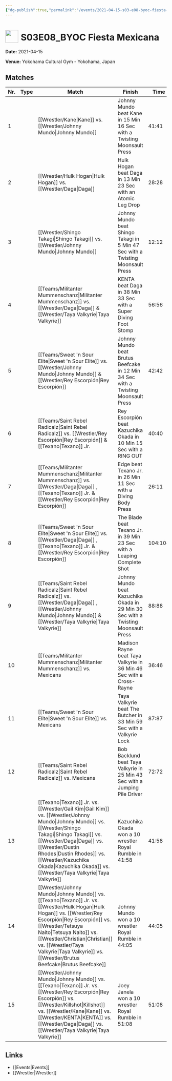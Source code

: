 ```yaml
---
{"dg-publish":true,"permalink":"/events/2021-04-15-s03-e08-byoc-fiesta-mexicana/","title":"S03E08_BYOC Fiesta Mexicana","noteIcon":"","created":"2025-09-01T21:42:44.775+02:00"}
---
```



# <img src="z_Images/ChokeSlam.png" width="40" style="vertical-align:bottom; margin-right:8px;">**S03E08_BYOC Fiesta Mexicana**

**Date:** 2021-04-15

**Venue:** Yokohama Cultural Gym - Yokohama, Japan

## Matches

| Nr. | Type | Match | Finish | Time | Rating | Score |
|-----|------|-------|--------|------|--------|-------|
| 1 |  | [[Wrestler/Kane\|Kane]] vs. [[Wrestler/Johnny Mundo\|Johnny Mundo]] | Johnny Mundo beat Kane in 15 Min 16 Sec with a Twisting Moonsault Press | 41:41 | ★★★★3/4 | 96 |
| 2 |  | [[Wrestler/Hulk Hogan\|Hulk Hogan]] vs. [[Wrestler/Daga\|Daga]]  | Hulk Hogan beat Daga  in 13 Min 23 Sec with an Atomic Leg Drop | 28:28 | ★★★3/4 | 82 |
| 3 |  | [[Wrestler/Shingo Takagi\|Shingo Takagi]] vs. [[Wrestler/Johnny Mundo\|Johnny Mundo]] | Johnny Mundo beat Shingo Takagi in 5 Min 47 Sec with a Twisting Moonsault Press | 12:12 | ★★★ | 68 |
| 4 |  | [[Teams/Militanter Mummenschanz\|Militanter Mummenschanz]] vs. [[Wrestler/Daga\|Daga]]  & [[Wrestler/Taya Valkyrie\|Taya Valkyrie]] | KENTA beat Daga  in 38 Min 33 Sec with a Super Diving Foot Stomp | 56:56 | ★★★★1/2 | 94 |
| 5 |  | [[Teams/Sweet 'n Sour Elite\|Sweet 'n Sour Elite]] vs. [[Wrestler/Johnny Mundo\|Johnny Mundo]] & [[Wrestler/Rey Escorpión\|Rey Escorpión]] | Johnny Mundo beat Brutus Beefcake in 12 Min 34 Sec with a Twisting Moonsault Press | 42:42 | ★★★ | 69 |
| 6 |  | [[Teams/Saint Rebel Radicalz\|Saint Rebel Radicalz]] vs. [[Wrestler/Rey Escorpión\|Rey Escorpión]] & [[Texano\|Texano]] Jr. | Rey Escorpión beat Kazuchika Okada in 10 Min 15 Sec with a RING OUT | 40:40 | ★★★ | 68 |
| 7 |  | [[Teams/Militanter Mummenschanz\|Militanter Mummenschanz]] vs. [[Wrestler/Daga\|Daga]] , [[Texano\|Texano]] Jr. & [[Wrestler/Rey Escorpión\|Rey Escorpión]] | Edge beat Texano Jr. in 26 Min 11 Sec with a Diving Body Press | 26:11 | ★★★1/2 | 77 |
| 8 |  | [[Teams/Sweet 'n Sour Elite\|Sweet 'n Sour Elite]] vs. [[Wrestler/Daga\|Daga]] , [[Texano\|Texano]] Jr. & [[Wrestler/Rey Escorpión\|Rey Escorpión]] | The Blade beat Texano Jr. in 39 Min 23 Sec with a Leaping Complete Shot | 104:104 | ★★★★3/4 | 98 |
| 9 |  | [[Teams/Saint Rebel Radicalz\|Saint Rebel Radicalz]] vs. [[Wrestler/Daga\|Daga]] , [[Wrestler/Johnny Mundo\|Johnny Mundo]] & [[Wrestler/Taya Valkyrie\|Taya Valkyrie]] | Johnny Mundo beat Kazuchika Okada in 29 Min 30 Sec with a Twisting Moonsault Press | 88:88 | ★★★★3/4 | 96 |
| 10 |  | [[Teams/Militanter Mummenschanz\|Militanter Mummenschanz]] vs. Mexicans | Madison Rayne beat Taya Valkyrie in 36 Min 46 Sec with a Cross-Rayne | 36:46 | ★★★★★ | 100 |
| 11 |  | [[Teams/Sweet 'n Sour Elite\|Sweet 'n Sour Elite]] vs. Mexicans | Taya Valkyrie beat The Butcher in 33 Min 59 Sec with a Valkyrie Lock | 87:87 | ★★★★1/2 | 95 |
| 12 |  | [[Teams/Saint Rebel Radicalz\|Saint Rebel Radicalz]] vs. Mexicans | Bob Backlund beat Taya Valkyrie in 25 Min 43 Sec with a Jumping Pile Driver | 72:72 | ★★★★1/2 | 92 |
| 13 |  | [[Texano\|Texano]] Jr. vs. [[Wrestler/Gail Kim\|Gail Kim]] vs. [[Wrestler/Johnny Mundo\|Johnny Mundo]] vs. [[Wrestler/Shingo Takagi\|Shingo Takagi]] vs. [[Wrestler/Daga\|Daga]]  vs. [[Wrestler/Dustin Rhodes\|Dustin Rhodes]] vs. [[Wrestler/Kazuchika Okada\|Kazuchika Okada]] vs. [[Wrestler/Taya Valkyrie\|Taya Valkyrie]] | Kazuchika Okada won a 10 wrestler Royal Rumble in  41:58 | 41:58 | ★★★★1/4 | 91 |
| 14 |  | [[Wrestler/Johnny Mundo\|Johnny Mundo]] vs. [[Texano\|Texano]] Jr. vs. [[Wrestler/Hulk Hogan\|Hulk Hogan]] vs. [[Wrestler/Rey Escorpión\|Rey Escorpión]] vs. [[Wrestler/Tetsuya Naito\|Tetsuya Naito]] vs. [[Wrestler/Christian\|Christian]] vs. [[Wrestler/Taya Valkyrie\|Taya Valkyrie]] vs. [[Wrestler/Brutus Beefcake\|Brutus Beefcake]] | Johnny Mundo won a 10 wrestler Royal Rumble in  44:05 | 44:05 | ★★★★1/4 | 90 |
| 15 |  | [[Wrestler/Johnny Mundo\|Johnny Mundo]] vs. [[Texano\|Texano]] Jr. vs. [[Wrestler/Rey Escorpión\|Rey Escorpión]] vs. [[Wrestler/Killshot\|Killshot]]   vs. [[Wrestler/Kane\|Kane]] vs. [[Wrestler/KENTA\|KENTA]] vs. [[Wrestler/Daga\|Daga]]  vs. [[Wrestler/Taya Valkyrie\|Taya Valkyrie]] | Joey Janela won a 10 wrestler Royal Rumble in  51:08 | 51:08 | ★★★★1/4 | 91 |

## Links
- [[Events\|Events]]
- [[Wrestler\|Wrestler]]

